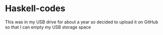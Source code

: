 # Haskell-codes
This was in my USB drive for about a year so decided to upload it on GitHub so that I can empty my USB storage space
